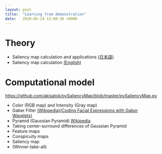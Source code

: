 ```yaml
---
layout: post
title:  "Learning from demonstration"
date:   2020-05-24 13:08:36 +0900
---
```

# Theory
* Saliency map calculation and applications <a href="https://www.jstage.jst.go.jp/article/jnns/21/1/21_3/_pdf/-char/ja">(日本語)</a>
* Saliency map calculation <a href="https://www.tu-chemnitz.de/informatik/KI/scripts/ws0910/Attention_Saliency.pdf">(English)</a>

# Computational model
https://github.com/akisatok/pySaliencyMap/blob/master/pySaliencyMap.py

* Color (RGB map) and Intensity (Gray map)
* Gaber Filter <a href="https://en.wikipedia.org/wiki/Gabor_filter">(Wikipedia)</a><a href="https://zenodo.org/record/3430156#.XtbrlzozbIU">(Coding Facial Expressions with Gabor Wavelets)</a>
* Pyramid (Gaussian Pyramid) <a href="https://en.wikipedia.org/wiki/Pyramid_(image_processing)"> Wikipedia</a>
* Taking center-surround differences of Gaussian Pyramid
* Feature maps
* Conspicuity maps
* Saliency map
* (Winner-take-all)
